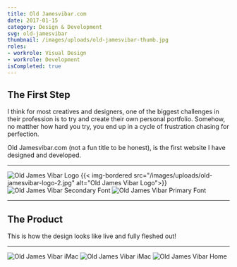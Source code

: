 ```yaml
---
title: Old Jamesvibar.com
date: 2017-01-15
category: Design & Development
svg: old-jamesvibar
thumbnail: /images/uploads/old-jamesvibar-thumb.jpg
roles:
- workrole: Visual Design
- workrole: Development
isCompleted: true
---
```


## The First Step

I think for most creatives and designers, one of the biggest challenges in their profession is to try and create their own personal portfolio. Somehow, no matther how hard you try, you end up in a cycle of frustration chasing for perfection.

Old Jamesvibar.com (not a fun title to be honest), is the first website I have designed and developed.

***

![Old James Vibar Logo][logo1]
{{< img-bordered src="/images/uploads/old-jamesvibar-logo-2.jpg" alt="Old James Vibar Logo">}}
![Old James Vibar Secondary Font][secondaryfont]
![Old James Vibar Primary Font][primaryfont]

***

## The Product

This is how the design looks like live and fully fleshed out!

***

![Old James Vibar iMac][imac]
![Old James Vibar iMac][iphone]
![Old James Vibar Home][home]

[logo1]: /images/uploads/old-jamesvibar-logo-1.jpg
[logo2]: /images/uploads/old-jamesvibar-logo-2.jpg
[primaryfont]: /images/uploads/old-jamesvibar-primary-font.jpg
[secondaryfont]: /images/uploads/old-jamesvibar-secondary-font.jpg
[imac]: /images/uploads/old-jamesvibar-mockup-imac.jpg
[iphone]: /images/uploads/old-jamesvibar-mockup-iphone.jpg
[home]: /images/uploads/old-jamesvibar-home.jpg